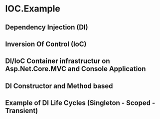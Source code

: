# IOC.Example

## Dependency Injection (DI)
## Inversion Of Control (IoC)
## DI/IoC Container infrastructur on Asp.Net.Core.MVC and Console Application
## DI Constructor and Method based
## Example of DI Life Cycles (Singleton - Scoped - Transient)
